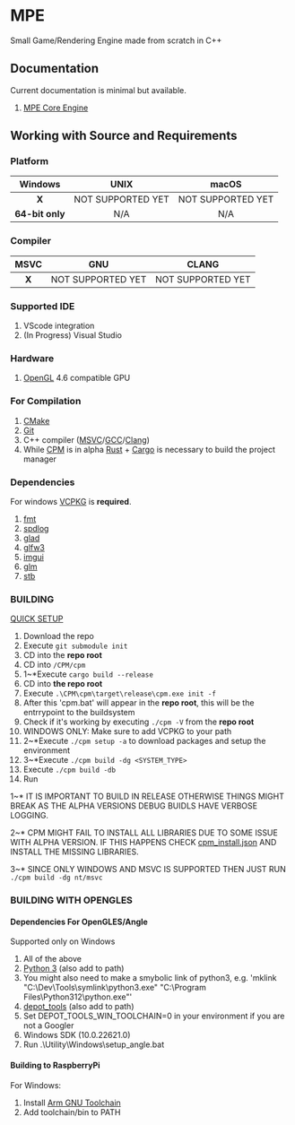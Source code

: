 # MPE

Small Game/Rendering Engine made from scratch in C++

## Documentation

Current documentation is minimal but available.

1. [MPE Core Engine](https://durengo.github.io/MPE/Documentation/MPE/html/index.html)

## Working with Source and Requirements

### Platform

|     Windows     |       UNIX        |       macOS       |
| :-------------: | :---------------: | :---------------: |
|      __X__      | NOT SUPPORTED YET | NOT SUPPORTED YET |
| __64-bit only__ |        N/A        |        N/A        |

### Compiler

| MSVC  |        GNU        |       CLANG       |
| :---: | :---------------: | :---------------: |
| __X__ | NOT SUPPORTED YET | NOT SUPPORTED YET |

### Supported IDE

1. VScode integration
2. (In Progress) Visual Studio

### Hardware

1. [OpenGL](https://www.opengl.org/) 4.6 compatible GPU

### For Compilation

1. [CMake](https://cmake.org/)
2. [Git](https://git-scm.com/)
3. C++ compiler ([MSVC](https://visualstudio.microsoft.com/downloads/)/[GCC](https://gcc.gnu.org/)/[Clang](https://clang.llvm.org/))
4. While [CPM](https://github.com/Durengo/CPM) is in alpha [Rust](https://www.rust-lang.org/) + [Cargo](https://crates.io/) is necessary to build the project manager

### Dependencies

For windows [VCPKG](https://vcpkg.io/) is __required__.

1. [fmt](https://github.com/fmtlib/fmt)
2. [spdlog](https://github.com/gabime/spdlog)
3. [glad](https://glad.dav1d.de/)
4. [glfw3](https://github.com/glfw/glfw)
5. [imgui](https://github.com/ocornut/imgui)
6. [glm](https://github.com/g-truc/glm)
7. [stb](https://github.com/nothings/stb)

### BUILDING

[QUICK SETUP](./Documentation/QUICK_SETUP.md)

1. Download the repo
2. Execute ``git submodule init``
3. CD into the __repo root__
4. CD into ``/CPM/cpm``
5. 1\~\*Execute ``cargo build --release``
6. CD into __the repo root__
7. Execute ``.\CPM\cpm\target\release\cpm.exe init -f``
8. After this 'cpm.bat' will appear in the __repo root__, this will be the entrrypoint to the buildsystem
9. Check if it's working by executing ``./cpm -V`` from the __repo root__
10. WINDOWS ONLY: Make sure to add VCPKG to your path
11. 2\~\*Execute ``./cpm setup -a`` to download packages and setup the environment
12. 3\~\*Execute ``./cpm build -dg <SYSTEM_TYPE>``
13. Execute ``./cpm build -db``
14. Run

1\~\* IT IS IMPORTANT TO BUILD IN RELEASE OTHERWISE THINGS MIGHT BREAK AS THE ALPHA VERSIONS DEBUG BUIDLS HAVE VERBOSE LOGGING.

2\~\* CPM MIGHT FAIL TO INSTALL ALL LIBRARIES DUE TO SOME ISSUE WITH ALPHA VERSION. IF THIS HAPPENS CHECK [cpm_install.json](cpm_install.json) AND INSTALL THE MISSING LIBRARIES.

3\~\* SINCE ONLY WINDOWS AND MSVC IS SUPPORTED THEN JUST RUN ``./cpm build -dg nt/msvc``

### BUILDING WITH OPENGLES

#### Dependencies For OpenGLES/Angle

Supported only on Windows

1. All of the above
2. [Python 3](https://www.python.org/downloads/) (also add to path)
3. You might also need to make a smybolic link of python3, e.g. 'mklink "C:\Dev\Tools\symlink\python3.exe" "C:\Program Files\Python312\python.exe"'
4. [depot_tools](https://commondatastorage.googleapis.com/chrome-infra-docs/flat/depot_tools/docs/html/depot_tools_tutorial.html#_setting_up) (also add to path)
5. Set DEPOT_TOOLS_WIN_TOOLCHAIN=0 in your environment if you are not a Googler
6. Windows SDK (10.0.22621.0)
7. Run .\Utility\Windows\setup_angle.bat

#### Building to RaspberryPi

For Windows:

1. Install [Arm GNU Toolchain](https://developer.arm.com/Tools%20and%20Software/GNU%20Toolchain)
2. Add toolchain/bin to PATH
